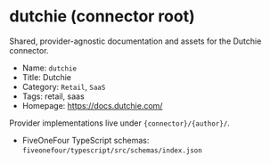 # dutchie (connector root)

Shared, provider-agnostic documentation and assets for the Dutchie connector.

- Name: `dutchie`
- Title: Dutchie
- Category: `Retail`, `SaaS`
- Tags: retail, saas
- Homepage: https://docs.dutchie.com/

Provider implementations live under `{connector}/{author}/`.

- FiveOneFour TypeScript schemas: `fiveonefour/typescript/src/schemas/index.json`